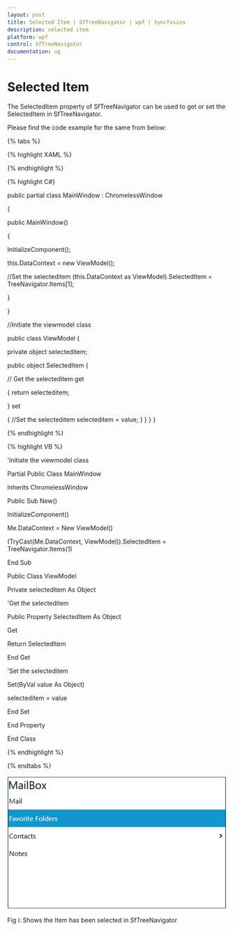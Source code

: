 ```yaml
---
layout: post
title: Selected Item | SfTreeNavigator | wpf | Syncfusion
description: selected item 
platform: wpf
control: SfTreeNavigator 
documentation: ug
---
```


# Selected Item 

The SelectedItem property of SfTreeNavigator can be used to get or set the SelectedItem in SfTreeNavigator.

Please find the code example for the same from below:

{% tabs %}

{% highlight XAML %}

<Grid>
<!--Binding the selecteditem for TreeNavigator-->
<navigation:SfTreeNavigator Header="MailBox" x:Name="TreeNavigator" Width="500" Height="300" SelectedItem="{Binding SelectedItem, Mode=TwoWay}">
<navigation:SfTreeNavigatorItem Header="Mail"/>
<navigation:SfTreeNavigatorItem Header="Favorite Folders"/>
<navigation:SfTreeNavigatorItem  Header="Contacts">
<navigation:SfTreeNavigatorItem  Header="Task"/>
</navigation:SfTreeNavigatorItem>
<navigation:SfTreeNavigatorItem  Header="Notes"/>
</navigation:SfTreeNavigator>
</Grid>

{% endhighlight %}


{% highlight C#}

public partial class MainWindow : ChromelessWindow

{

public MainWindow()

{

InitializeComponent();

this.DataContext = new ViewModel();

//Set the selecteditem
(this.DataContext as ViewModel).SelectedItem = TreeNavigator.Items[1];

}

}

//Initiate the viewmodel class

public class ViewModel
{

private object selecteditem;

public object SelectedItem
{

// Get the selecteditem
get 

{ 
    return selecteditem;

}
set

{
//Set the selecteditem
selecteditem = value;
}
}
}
}

{% endhighlight %}


{% highlight VB %}

'Initiate the viewmodel class

Partial Public Class MainWindow

Inherits ChromelessWindow

Public Sub New()

InitializeComponent()

Me.DataContext = New ViewModel()

(TryCast(Me.DataContext, ViewModel)).SelectedItem = TreeNavigator.Items(1)

End Sub

Public Class ViewModel

Private selecteditem As Object

'Get the selecteditem

Public Property SelectedItem As Object

Get

Return SelectedItem

End Get

'Set the selecteditem

Set(ByVal value As Object)

selecteditem = value

End Set

End Property

End Class

{% endhighlight %}

{% endtabs %}

![](Populating-Items_images/Selected_img2.png)

Fig i: Shows the Item has been selected in SfTreeNavigator

